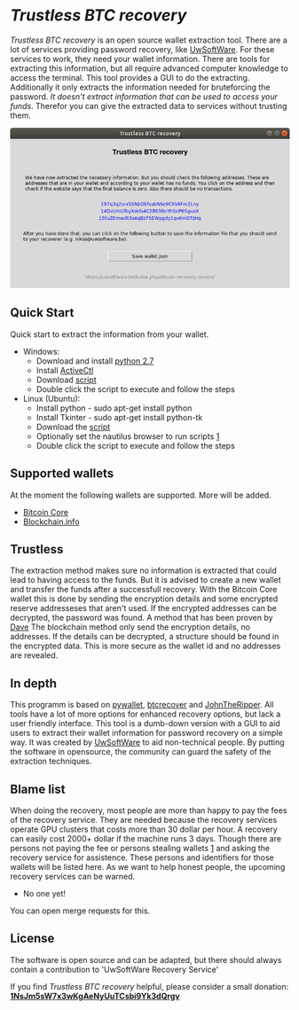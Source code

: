 # *Trustless BTC recovery* #
*Trustless BTC recovery* is an open source wallet extraction tool. There are a lot of services providing password recovery, like [UwSoftWare](https://uwsoftware.be/index.php/bitcoin-recovery-service/). For these services to work, they need your wallet information. There are tools for extracting this information, but all require advanced computer knowledge to access the terminal. This tool provides a GUI to do the extracting. Additionally it only extracts the information needed for bruteforcing the password. *It doesn't extract information that can be used to access your funds*. Therefor you can give the extracted data to services without trusting them.

![Example screen](/screenshot.png)

## Quick Start ##
Quick start to extract the information from your wallet.

 * Windows:
    * Download and install [python 2.7](http://www.python.org/ftp/python/2.7.2/python-2.7.2.msi)
    * Install [ActiveCtl](https://www.activestate.com/activetcl/downloads)
    * Download [script](https://cdn.rawgit.com/UwSoftWare/trustless_btc_recovery/master/trustless_btc_recovery.py)
    * Double click the script to execute and follow the steps
 * Linux (Ubuntu):
    * Install python - sudo apt-get install python
    * Install Tkinter - sudo apt-get install python-tk
    * Download the [script](https://cdn.rawgit.com/UwSoftWare/trustless_btc_recovery/master/trustless_btc_recovery.py) 
    * Optionally set the nautilus browser to run scripts [1](https://stackoverflow.com/a/26439671)
    * Double click the script to execute and follow the steps
    
## Supported wallets ##
At the moment the following wallets are supported. More will be added.

 * [Bitcoin Core](https://bitcoincore.org/)
 * [Blockchain.info](https://blockchain.info/wallet)
       
## Trustless ##
The extraction method makes sure no information is extracted that could lead to having access to the funds. But it is advised to create a new wallet and transfer the funds after a successfull recovery.
With the Bitcoin Core wallet this is done by sending the encryption details and some encrypted reserve addresseses that aren't used. If the encrypted addresses can be decrypted, the password was found. A method that has been proven by [Dave](https://bitcointalk.org/index.php?topic=240779.20)
The blockchain method only send the encryption details, no addresses. If the details can be decrypted, a structure should be found in the encrypted data. 
This is more secure as the wallet id and no addresses are revealed.
       
## In depth ##
This programm is based on [pywallet](https://github.com/jackjack-jj/pywallet), [btcrecover](https://github.com/gurnec/btcrecover) and [JohnTheRipper](https://github.com/magnumripper/JohnTheRipper). All tools have a lot of more options for enhanced recovery options, but lack a user friendly interface. This tool is a dumb-down version with a GUI to aid users to extract their wallet information for password recovery on a simple way. It was created by [UwSoftWare](https://uwsoftware.be/index.php/bitcoin-recovery-service/) to aid non-technical people. By putting the software in opensource, the community can guard the safety of the extraction techniques.

## Blame list ##
When doing the recovery, most people are more than happy to pay the fees of the recovery service. They are needed because the recovery services operate GPU clusters that costs more than 30 dollar per hour. A recovery can easily cost 2000+ dollar if the machine runs 3 days. Though there are persons not paying the fee or persons stealing wallets [1](https://www.reddit.com/r/Bitcoin/comments/46fcfo/wwwwalletrecoveryservicescom_scam/) and asking the recovery service for assistence. These persons and identifiers for those wallets will be listed here. As we want to help honest people, the upcoming recovery services can be warned.

- No one yet!

You can open merge requests for this.

## License ##
The software is open source and can be adapted, but there should always contain a contribution to 'UwSoftWare Recovery Service'

If you find *Trustless BTC recovery* helpful, please consider a small donation:
**[1NsJm5sW7x3wKgAeNyUuTCsbi9Yk3dQrgv](bitcoin:1NsJm5sW7x3wKgAeNyUuTCsbi9Yk3dQrgv?label=tip)**
